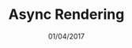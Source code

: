 ---
title: "Async Rendering"
lesson: 1
chapter: 3
date: "01/04/2017"
category: "tech"
type: "lesson"
tags:
    - programming
    - react
    - react-16
---